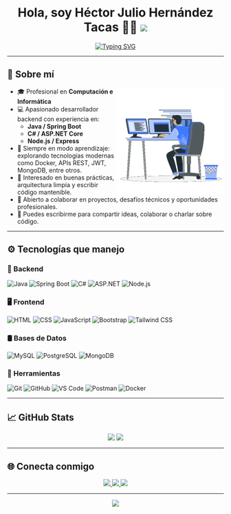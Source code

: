 <h1 align="center"><b>Hola, soy Héctor Julio Hernández Tacas 👨‍💻</b> <img src="https://media.giphy.com/media/hvRJCLFzcasrR4ia7z/giphy.gif" width="35"></h1>

<p align="center">
  <a href="https://github.com/your-username"><img src="https://readme-typing-svg.demolab.com?font=Fira+Code&weight=500&size=22&pause=1000&color=00BFFF&center=true&vCenter=true&width=600&lines=Backend+Developer+%7C+Java+%7C+.NET+%7C+Node.js;Frontend+Entusiasta+%7C+Tailwind+%7C+JS+%7C+Bootstrap;Apasionado+por+la+tecnología+y+la+computación;Siempre+aprendiendo+y+mejorando+cada+día+🚀" alt="Typing SVG" /></a>
</p>

---

## 🧠 Sobre mí

<img align="right" src="https://github.com/0xAbdulKhalid/0xAbdulKhalid/raw/main/assets/mdImages/Right_Side.gif" width="250"/>

- 🎓 Profesional en **Computación e Informática**
- 💻 Apasionado desarrollador backend con experiencia en:
  - **Java / Spring Boot**
  - **C# / ASP.NET Core**
  - **Node.js / Express**
- 🧠 Siempre en modo aprendizaje: explorando tecnologías modernas como Docker, APIs REST, JWT, MongoDB, entre otros.
- 🎯 Interesado en buenas prácticas, arquitectura limpia y escribir código mantenible.
- 🤝 Abierto a colaborar en proyectos, desafíos técnicos y oportunidades profesionales.
- 💬 Puedes escribirme para compartir ideas, colaborar o charlar sobre código.

---

## ⚙️ Tecnologías que manejo

### 🧱 Backend
![Java](https://img.shields.io/badge/Java-%23ED8B00.svg?style=for-the-badge&logo=openjdk&logoColor=white)
![Spring Boot](https://img.shields.io/badge/Spring_Boot-%236DB33F.svg?style=for-the-badge&logo=spring-boot&logoColor=white)
![C#](https://img.shields.io/badge/C%23-%23239120.svg?style=for-the-badge&logo=c-sharp&logoColor=white)
![ASP.NET](https://img.shields.io/badge/ASP.NET-%235C2D91.svg?style=for-the-badge&logo=dotnet&logoColor=white)
![Node.js](https://img.shields.io/badge/Node.js-339933.svg?style=for-the-badge&logo=nodedotjs&logoColor=white)

### 🖥️ Frontend
![HTML](https://img.shields.io/badge/HTML5-%23E34F26.svg?style=for-the-badge&logo=html5&logoColor=white)
![CSS](https://img.shields.io/badge/CSS3-%231572B6.svg?style=for-the-badge&logo=css3&logoColor=white)
![JavaScript](https://img.shields.io/badge/JavaScript-%23F7DF1E.svg?style=for-the-badge&logo=javascript&logoColor=black)
![Bootstrap](https://img.shields.io/badge/Bootstrap-%23563D7C.svg?style=for-the-badge&logo=bootstrap&logoColor=white)
![Tailwind CSS](https://img.shields.io/badge/Tailwind_CSS-%2338B2AC.svg?style=for-the-badge&logo=tailwind-css&logoColor=white)

### 🛢️ Bases de Datos
![MySQL](https://img.shields.io/badge/MySQL-4479A1?style=for-the-badge&logo=mysql&logoColor=white)
![PostgreSQL](https://img.shields.io/badge/PostgreSQL-%23316192.svg?style=for-the-badge&logo=postgresql&logoColor=white)
![MongoDB](https://img.shields.io/badge/MongoDB-%2347A248.svg?style=for-the-badge&logo=mongodb&logoColor=white)

### 🔧 Herramientas
![Git](https://img.shields.io/badge/Git-%23F05033.svg?style=for-the-badge&logo=git&logoColor=white)
![GitHub](https://img.shields.io/badge/GitHub-%23121011.svg?style=for-the-badge&logo=github&logoColor=white)
![VS Code](https://img.shields.io/badge/VS%20Code-007ACC?style=for-the-badge&logo=visual-studio-code&logoColor=white)
![Postman](https://img.shields.io/badge/Postman-FF6C37?style=for-the-badge&logo=postman&logoColor=white)
![Docker](https://img.shields.io/badge/Docker-2496ED?style=for-the-badge&logo=docker&logoColor=white)

---

## 📈 GitHub Stats

<p align="center">
  <img src="https://github-readme-stats.vercel.app/api?username=your-username&show_icons=true&theme=tokyonight&hide_border=true" width="48%" />
  <img src="https://github-readme-stats.vercel.app/api/top-langs/?username=your-username&layout=compact&theme=tokyonight&hide_border=true" width="48%" />
</p>

---

## 🌐 Conecta conmigo

<p align="center">
  <a href="https://www.linkedin.com/in/hector-julio-hernandez-tacas-14512a32b/">
    <img src="https://img.shields.io/badge/LinkedIn-Héctor%20Hernández-blue?style=for-the-badge&logo=linkedin&logoColor=white"/>
  </a>
  <a href="hector.hernandez.dev@gmail.com">
    <img src="https://img.shields.io/badge/Gmail-tuemail@example.com-red?style=for-the-badge&logo=gmail&logoColor=white"/>
  </a>
  <a href="https://github.com/hectorforge">
    <img src="https://img.shields.io/badge/GitHub-Héctor%20Hernández-181717?style=for-the-badge&logo=github&logoColor=white"/>
  </a>
</p>

---

<p align="center">
  <img src="https://readme-typing-svg.demolab.com?font=Fira+Code&weight=500&size=24&pause=1000&color=00FFA1&center=true&vCenter=true&width=435&lines=%C2%A1Gracias+por+visitar+mi+perfil!+;Siempre+listo+para+crear+y+colaborar+%F0%9F%91%BB%E2%9A%99%EF%B8%8F" />
</p>

